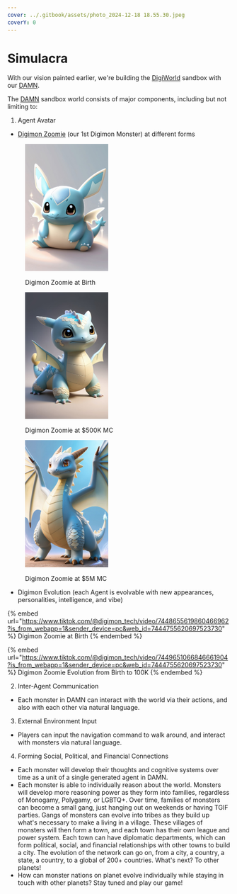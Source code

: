 ```yaml
---
cover: ../.gitbook/assets/photo_2024-12-18 18.55.30.jpeg
coverY: 0
---
```


# Simulacra

With our vision painted earlier, we're building the [DigiWorld](https://docs.digimon.tech/digimon/technology/virtual-world-digiworld) sandbox with our [DAMN](https://docs.digimon.tech/digimon/technology/evolvable-ai-agent-damn).



The [DAMN](https://docs.digimon.tech/digimon/technology/evolvable-ai-agent-damn) sandbox world consists of major components, including but not limiting to:

1. Agent Avatar

* [Digimon Zoomie](https://www.digimon.tech/) (our 1st Digimon Monster) at different forms

<figure><img src="../.gitbook/assets/MC5K.jpeg" alt="" width="188"><figcaption><p>Digimon Zoomie at Birth</p></figcaption></figure>

<figure><img src="../.gitbook/assets/MC50K.jpeg" alt="" width="188"><figcaption><p>Digimon Zoomie at $500K MC</p></figcaption></figure>

<figure><img src="../.gitbook/assets/MC500K.jpeg" alt="" width="188"><figcaption><p>Digimon Zoomie at $5M MC</p></figcaption></figure>

* Digimon Evolution (each Agent is evolvable with new appearances, personalities, intelligence, and vibe)

{% embed url="https://www.tiktok.com/@digimon_tech/video/7448655619860466962?is_from_webapp=1&sender_device=pc&web_id=7444755620697523730" %}
Digimon Zoomie at Birth
{% endembed %}

{% embed url="https://www.tiktok.com/@digimon_tech/video/7449651066846661904?is_from_webapp=1&sender_device=pc&web_id=7444755620697523730" %}
Digimon Zoomie Evolution from Birth to 100K
{% endembed %}



2. Inter-Agent Communication

* Each monster in DAMN can interact with the world via their actions, and also with each other via natural language.

3. External Environment Input

* Players can input the navigation command to walk around, and interact with monsters via natural language.

4. Forming Social, Political, and Financial Connections

* Each monster will develop their thoughts and cognitive systems over time as a unit of a single generated agent in DAMN.
* Each monster is able to individually reason about the world. Monsters will develop more reasoning power as they form into families, regardless of Monogamy, Polygamy, or LGBTQ+. Over time, families of monsters can become a small gang, just hanging out on weekends or having TGIF parties. Gangs of monsters can evolve into tribes as they build up what's necessary to make a living in a village. These villages of monsters will then form a town, and each town has their own league and power system. Each town can have diplomatic departments, which can form political, social, and financial relationships with other towns to build a city. The evolution of the network can go on, from a city, a country, a state, a country, to a global of 200+ countries. What's next? To other planets!&#x20;
* How can monster nations on planet evolve individually while staying in touch with other planets? Stay tuned and play our game!

